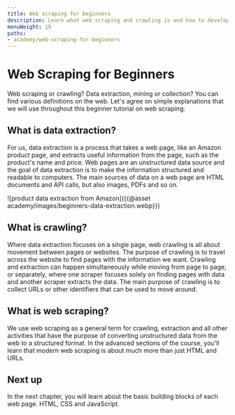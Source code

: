 ```yaml
---
title: Web scraping for beginners
description: Learn what web scraping and crawling is and how to develop your own simple scraper.
menuWeight: 19
paths:
- academy/web-scraping-for-beginners
---
```


# [](#web-scraping-for-beginners) Web Scraping for Beginners

Web scraping or crawling? Data extraction, mining or collection? You can find various definitions on the web. Let's agree on simple explanations that we will use throughout this beginner tutorial on web scraping.

## [](#data-extraction) What is data extraction?

For us, data extraction is a process that takes a web page, like an Amazon product page, and extracts useful information from the page, such as the product's name and price. Web pages are an unstructured data source and the goal of data extraction is to make the information structured and readable to computers. The main sources of data on a web page are HTML documents and API calls, but also images, PDFs and so on.

![product data extraction from Amazon]({{@asset academy/images/beginners-data-extraction.webp}})

## [](#crawling) What is crawling?

Where data extraction focuses on a single page, web crawling is all about movement between pages or websites. The purpose of crawling is to travel across the website to find pages with the information we want. Crawling and extraction can happen simultaneously while moving from page to page, or separately, where one scraper focuses solely on finding pages with data and another scraper extracts the data. The main purpose of crawling is to collect URLs or other identifiers that can be used to move around.

<!-- TODO: An illustration of moving between pages -->

## [](#web-scraping)What is web scraping?

We use web scraping as a general term for crawling, extraction and all other activities that have the purpose of converting unstructured data from the web to a structured format. In the advanced sections of the course, you'll learn that modern web scraping is about much more than just HTML and URLs.

<!-- TODO: An illustration of moving between pages and extracting data -->

## [](#next) Next up

In the next chapter, you will learn about the basic building blocks of each web page. HTML, CSS and JavaScript.
